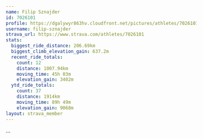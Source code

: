 ```yaml
---
name: Filip Sznajder
id: 7026101
profile: https://dgalywyr863hv.cloudfront.net/pictures/athletes/7026101/2123836/17/large.jpg
username: filip-sznajder
strava_url: https://www.strava.com/athletes/7026101
stats:
  biggest_ride_distance: 206.69km
  biggest_climb_elevation_gain: 637.2m
  recent_ride_totals:
    count: 12
    distance: 1007.94km
    moving_time: 45h 03m
    elevation_gain: 3402m
  ytd_ride_totals:
    count: 37
    distance: 1914km
    moving_time: 89h 49m
    elevation_gain: 9068m
layout: strava_member
--- 
```

...
